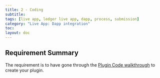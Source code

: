 ```yaml
---
title: 2 - Coding
subtitle:
tags: [live app, ledger live app, dapp, process, submission]
category: "Live App: Dapp integration"
toc:
layout: doc
---
```


## Requirement Summary

The requirement is to have gone through the [Plugin Code walkthrough](../nano-plugin/code-overview/) to create your plugin.
